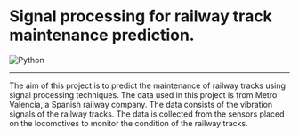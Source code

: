<!-- pandoc README.md -s -o README.docx -->

# Signal processing for railway track maintenance prediction.
![Python](https://img.shields.io/badge/python-3670A0?style=for-the-badge&logo=python&logoColor=ffdd54) 
<hr>


The aim of this project is to predict the maintenance of railway tracks using signal processing techniques. The data used in this project is from Metro Valencia, a Spanish railway company. The data consists of the vibration signals of the railway tracks. The data is collected from the sensors placed on the locomotives to monitor the condition of the railway tracks.